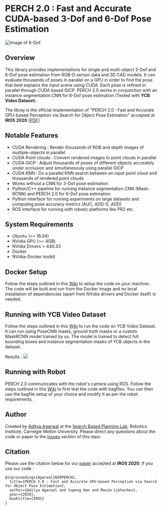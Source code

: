 # PERCH 2.0 : Fast and Accurate CUDA-based 3-Dof and 6-Dof Pose Estimation

![Image of 6-Dof](images/6dof_flow.png)

Overview
--------
This library provides implementations for single and multi-object 3-Dof and 6-Dof pose estimation from RGB-D sensor data and 3D CAD models. It can evaluate thousands of poses in parallel on a GPU in order to find the pose that best explains the input scene using CUDA. Each pose is refined in parallel through CUDA based GICP. PERCH 2.0 works in conjunction with an instance segmentation CNN for 6-Dof pose estimation (Tested with **YCB Video Dataset**). 

The libray is the official implementation of "PERCH 2.0 : Fast and Accurate GPU-based Perception via Search for Object Pose Estimation" accepted at **IROS 2020** [[PDF](https://arxiv.org/abs/2008.00326)]

Notable Features
----------------
- CUDA Rendering : Render thousands of RGB and depth images of multiple-objects in parallel
- CUDA Point clouds : Convert rendered images to point clouds in parallel
- CUDA GICP : Adjust thousands of poses of different objects accurately under occlusion and simultanesouly using parallel GICP
- CUDA KNN : Do a parallel KNN search between an input point cloud and thousands of rendered point clouds
- Works without a CNN for 3-Dof pose estimation
- Python/C++ pipeline for running instance segmentation CNN (Mask-RCNN) and PERCH 2.0 for 6-Dof pose estimation 
- Python interface for running experiments on large datasets and computing pose accuracy metrics (AUC, ADD-S, ADD)
- ROS interface for running with robotic platforms like PR2 etc.

System Requirements
------------
- Ubuntu (>= 16.04) 
- NVidia GPU (>= 4GB)
- NVidia Drivers > 440.33
- Docker
- NVidia-Docker toolkit

Docker Setup
------------
Follow the steps outlined in this [Wiki](https://github.com/SBPL-Cruz/perception/wiki/Running-With-Docker#using-docker-image) to setup the code on your machine. The code will be built and run from the Docker image and no local installation of dependencies (apart from NVidia drivers and Docker itself) is needed.

Running with YCB Video Dataset
-----------------------
Follow the steps outlined in this [Wiki](https://github.com/SBPL-Cruz/perception/wiki/Running-With-Docker#running-6-dof--ycb_video_dataset) to run the code on YCB Video Dataset. It can run using PoseCNN masks, ground truth masks or a custom MaskRCNN model trained by us. The model is trained to detect full bounding boxes and instance segmentation masks of YCB objects in the dataset.

Results : 
![](https://cdn.mathpix.com/snip/images/oUibumUIATzIIYEr81i_wcgp7rs0HyF109AcUCspE3Q.original.fullsize.png)

Running with Robot
------------------
PERCH 2.0 communicates with the robot's camera using ROS. Follow the steps outlined in this [Wiki](https://github.com/SBPL-Cruz/perception/wiki/Running-on-Robot) to first test the code with bagfiles. You can then use the bagfile setup of your choice and modify it as per the robot requirements.

Author
------
Created by [Aditya Agarwal](http://adityaagarwal.in) at the [Search Based Planning Lab](http://sbpl.net), Robotics Institute, Carnegie Mellon University. Please direct any questions about the code or paper to the [Issues](https://github.com/SBPL-Cruz/perception/issues) section of this repo. 

Citation
----
Please use the citation below for our [paper](https://arxiv.org/abs/2008.00326) accepted at **IROS 2020**, if you use our code :
```
@inproceedings{Agarwal2020PERCH2,
  title={PERCH 2.0 : Fast and Accurate GPU-based Perception via Search for Object Pose Estimation},
  author={Aditya Agarwal and Yupeng Han and Maxim Likhachev},
  year={2020},
  booktitle={IROS}
}
```
